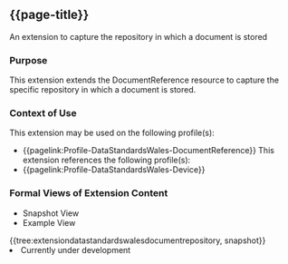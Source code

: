 <div class="warning"><span class="ImplementWarn"></span></div>

## {{page-title}}
An extension to capture the repository in which a document is stored

### Purpose
This extension extends the DocumentReference resource to capture the specific repository in which a document is stored.

### Context of Use
This extension may be used on the following profile(s):
* {{pagelink:Profile-DataStandardsWales-DocumentReference}}
This extension references the following profile(s):
* {{pagelink:Profile-DataStandardsWales-Device}}

### Formal Views of Extension Content
<div class="tab-wrap">
  <ul class="tab-head">
    <li class="tablink tab-active" onclick="openCity(this,'tabsnap')" data-target="tabsnap">
      Snapshot View
    </li>
    <li class="tablink" onclick="openCity(this,'tabeg')" data-target="tabeg">
      Example View
    </li>
  </ul>
  <div class="tab-main">
    <div id="tabsnap" class="tabcontent active">      
      {{tree:extensiondatastandardswalesdocumentrepository, snapshot}}
    </div>
    <div id="tabeg" class="tabcontent">
      <list>
         <li>Currently under development</li>
      </list>
    </div>
  </div>
</div>